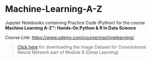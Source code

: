 # Machine-Learning-A-Z
Jupyter Notebooks containing Practice Code (Python) for the course __Machine Learning A-Z™: Hands-On Python & R In Data Science__

Course Link: https://www.udemy.com/course/machinelearning/

> [Click here](https://drive.google.com/file/d/1yv3SHxNtLmk5IJY0Wh52LprNKpOoqYks/view?usp=sharing]) for downloading the Image Dataset for Convolutional Neural Network part of Module 8 (Deep Learning)
